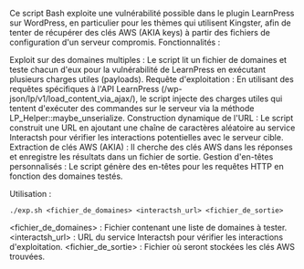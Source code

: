 Ce script Bash exploite une vulnérabilité possible dans le plugin LearnPress sur WordPress, en particulier pour les thèmes qui utilisent Kingster, afin de tenter de récupérer des clés AWS (AKIA keys) à partir des fichiers de configuration d'un serveur compromis.
Fonctionnalités :

Exploit sur des domaines multiples : Le script lit un fichier de domaines et teste chacun d'eux pour la vulnérabilité de LearnPress en exécutant plusieurs charges utiles (payloads).
Requête d'exploitation : En utilisant des requêtes spécifiques à l'API LearnPress (/wp-json/lp/v1/load_content_via_ajax/), le script injecte des charges utiles qui tentent d'exécuter des commandes sur le serveur via la méthode LP_Helper::maybe_unserialize.
Construction dynamique de l'URL : Le script construit une URL en ajoutant une chaîne de caractères aléatoire au service Interactsh pour vérifier les interactions potentielles avec le serveur cible.
Extraction de clés AWS (AKIA) : Il cherche des clés AWS dans les réponses et enregistre les résultats dans un fichier de sortie.
Gestion d'en-têtes personnalisés : Le script génère des en-têtes pour les requêtes HTTP en fonction des domaines testés.

Utilisation :

    ./exp.sh <fichier_de_domaines> <interactsh_url> <fichier_de_sortie>

<fichier_de_domaines> : Fichier contenant une liste de domaines à tester.
<interactsh_url> : URL du service Interactsh pour vérifier les interactions d'exploitation.
<fichier_de_sortie> : Fichier où seront stockées les clés AWS trouvées.
